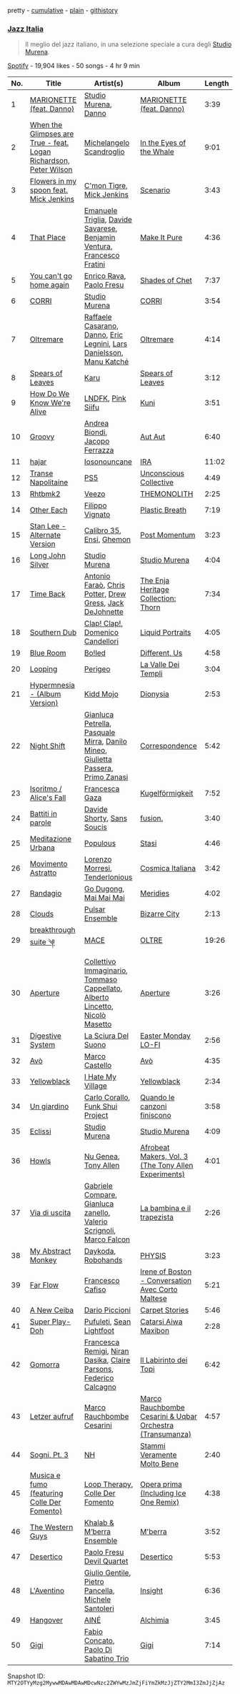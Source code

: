 pretty - [cumulative](/playlists/cumulative/37i9dQZF1DX30D074EWuy7.md) - [plain](/playlists/plain/37i9dQZF1DX30D074EWuy7) - [githistory](https://github.githistory.xyz/mackorone/spotify-playlist-archive/blob/main/playlists/plain/37i9dQZF1DX30D074EWuy7)

### [Jazz Italia](https://open.spotify.com/playlist/37i9dQZF1DX30D074EWuy7)

> Il meglio del jazz italiano, in una selezione speciale a cura degli <a href="spotify:artist:1rWbZmR5D63aZU60lMtVZx">Studio Murena</a>.

[Spotify](https://open.spotify.com/user/spotify) - 19,904 likes - 50 songs - 4 hr 9 min

| No. | Title | Artist(s) | Album | Length |
|---|---|---|---|---|
| 1 | [MARIONETTE \(feat\. Danno\)](https://open.spotify.com/track/7EYYeV2YB8qhYC0KtpXpMC) | [Studio Murena](https://open.spotify.com/artist/1rWbZmR5D63aZU60lMtVZx), [Danno](https://open.spotify.com/artist/6KlsX5XebNQOfcSSQ45lqN) | [MARIONETTE \(feat\. Danno\)](https://open.spotify.com/album/6TCKONF2sJiakUZEoxtpam) | 3:39 |
| 2 | [When the Glimpses are True \- feat\. Logan Richardson, Peter Wilson](https://open.spotify.com/track/0bqTEAffuz1uSJaSJSZBLR) | [Michelangelo Scandroglio](https://open.spotify.com/artist/72Z4tAXXYHocMPutumKEwq) | [In the Eyes of the Whale](https://open.spotify.com/album/3UHWBfnOeU7pyX7hylXVU9) | 9:01 |
| 3 | [Flowers in my spoon feat\. Mick Jenkins](https://open.spotify.com/track/4TfE5s0ptWgiKBKG4LchDW) | [C'mon Tigre](https://open.spotify.com/artist/1ntP294de9KGcB3pTfpGfJ), [Mick Jenkins](https://open.spotify.com/artist/1FvjvACFvko2Z91IvDljrx) | [Scenario](https://open.spotify.com/album/05jI23SZkmENSXCPIyJCRu) | 3:43 |
| 4 | [That Place](https://open.spotify.com/track/48FYBcHOQAvt0wFtmKDp7x) | [Emanuele Triglia](https://open.spotify.com/artist/617R11XUjqnwEnjXGsqjTp), [Davide Savarese](https://open.spotify.com/artist/4qxVdV4LGMsYYravUCrwgf), [Benjamin Ventura](https://open.spotify.com/artist/311eLcQf3m45gs1sYUxKNc), [Francesco Fratini](https://open.spotify.com/artist/3DAWdBF9FZhTWbThgzcfNB) | [Make It Pure](https://open.spotify.com/album/6jYUbst4sqwUQAQ3xJt1cl) | 4:36 |
| 5 | [You can't go home again](https://open.spotify.com/track/64OrUDaxPFxPuwKzeUW6vA) | [Enrico Rava](https://open.spotify.com/artist/0NLlZlYs28ClkYXasvqmjy), [Paolo Fresu](https://open.spotify.com/artist/2qW0CNnmvdEQwiabdareHi) | [Shades of Chet](https://open.spotify.com/album/0AC26eZQKVP2pvcnqEyQFK) | 7:37 |
| 6 | [CORRI](https://open.spotify.com/track/4neBNkqlzqkJRsuUpte3Fp) | [Studio Murena](https://open.spotify.com/artist/1rWbZmR5D63aZU60lMtVZx) | [CORRI](https://open.spotify.com/album/1N1byTuOKyJu0IHiwaoLLP) | 3:54 |
| 7 | [Oltremare](https://open.spotify.com/track/7tTicfv9pQrdK2SGy644Kb) | [Raffaele Casarano](https://open.spotify.com/artist/6MnERY0Sy2OLv7YcI43XaB), [Danno](https://open.spotify.com/artist/1p3PtfvP25EJoUawmfPvUQ), [Eric Legnini](https://open.spotify.com/artist/4iwk7yhBhcSyfbK4a4cnUi), [Lars Danielsson](https://open.spotify.com/artist/7c9O0hfRy2u32JVcWhoope), [Manu Katché](https://open.spotify.com/artist/4HVFb71ZSXO6nRMk2pdPsy) | [Oltremare](https://open.spotify.com/album/6NlHa1jH1g7YEo1pI1fXo5) | 4:14 |
| 8 | [Spears of Leaves](https://open.spotify.com/track/0fMtkZWxfjmmIalaAfeUM0) | [Karu](https://open.spotify.com/artist/68L2UQmHpBNsUkWBUn2iRv) | [Spears of Leaves](https://open.spotify.com/album/4ZM5RWTu7VvQDc3FV9wSK8) | 3:12 |
| 9 | [How Do We Know We're Alive](https://open.spotify.com/track/1zFMvBk0MCRSUU2gxNFlZz) | [LNDFK](https://open.spotify.com/artist/2PyFLSnE2J670nBHdmwil4), [Pink Siifu](https://open.spotify.com/artist/40ZElxHldNyvn7x8WRC6fh) | [Kuni](https://open.spotify.com/album/40dfgXsb0aemwlP10pfGCx) | 3:51 |
| 10 | [Groovy](https://open.spotify.com/track/7dsgdcIu2Pby6wnbsjRqSy) | [Andrea Biondi](https://open.spotify.com/artist/2rf3CCkBInxeMdrIUnczNP), [Jacopo Ferrazza](https://open.spotify.com/artist/6JQTj3KJJullWlmszH1VbJ) | [Aut Aut](https://open.spotify.com/album/0QBw8PAScglDL7C4957qy9) | 6:40 |
| 11 | [hajar](https://open.spotify.com/track/2sy4zmZz3kIxZGL1VYa7sD) | [Iosonouncane](https://open.spotify.com/artist/1njdH9zjRnlM561mWqEocW) | [IRA](https://open.spotify.com/album/4WhBN2WPPxAU5M5Tpw56PL) | 11:02 |
| 12 | [Transe Napolitaine](https://open.spotify.com/track/2mb0WOhZHdTsIZIEbqLxBd) | [PS5](https://open.spotify.com/artist/7nFGSs3Km6Li7tJocJbLdO) | [Unconscious Collective](https://open.spotify.com/album/3IVOpoj5MwZ3TE2iWM0FNL) | 4:49 |
| 13 | [Rhtbmk2](https://open.spotify.com/track/5iUOEeKtwgy2PgdQz0hVq0) | [Veezo](https://open.spotify.com/artist/35bU60Yu7QSaJSb5Y2Cjix) | [THEMONOLITH](https://open.spotify.com/album/42Q8OzlHyzXOyFjclIbMMA) | 2:25 |
| 14 | [Other Each](https://open.spotify.com/track/5moUMG6e7WVJzU0AlOKotS) | [Filippo Vignato](https://open.spotify.com/artist/65TUhI0t7gubxPxcyvIz4Q) | [Plastic Breath](https://open.spotify.com/album/0bSzQXxY4rtXhjY1IDJ9RI) | 7:19 |
| 15 | [Stan Lee \- Alternate Version](https://open.spotify.com/track/1tv82hvJ88GOseKWEYsW3L) | [Calibro 35](https://open.spotify.com/artist/7ueDbhgpZaiUxEbiHnwezi), [Ensi](https://open.spotify.com/artist/6dKdNHGdsBvEeNDxXV8AMP), [Ghemon](https://open.spotify.com/artist/4xgOj3GP5I1do9ip0MQkLa) | [Post Momentum](https://open.spotify.com/album/3xMxVoRW5cUMzZKdffnINk) | 3:23 |
| 16 | [Long John Silver](https://open.spotify.com/track/0TmQwgmFMt3N8qgdNWofnx) | [Studio Murena](https://open.spotify.com/artist/1rWbZmR5D63aZU60lMtVZx) | [Studio Murena](https://open.spotify.com/album/5gAOUXIOjmeiyqK90I5ya8) | 4:04 |
| 17 | [Time Back](https://open.spotify.com/track/1F1Nm8dXWjSqmQItbENbAD) | [Antonio Faraò](https://open.spotify.com/artist/2rYbcK0bCQ3jLFfd2zr9sI), [Chris Potter](https://open.spotify.com/artist/4hdVPbHhsWAn2XTXVRJoxB), [Drew Gress](https://open.spotify.com/artist/4HMyzDtVu6uNLYQZqYeOXK), [Jack DeJohnette](https://open.spotify.com/artist/7rDjbKTLlpNYJRWMm7QVxU) | [The Enja Heritage Collection: Thorn](https://open.spotify.com/album/67rTLugyNX03X8zatBUAWx) | 7:34 |
| 18 | [Southern Dub](https://open.spotify.com/track/157HG6YWfRczb2oksDZXNZ) | [Clap! Clap!](https://open.spotify.com/artist/4o6gglPeg2GgT0FYDtzFeF), [Domenico Candellori](https://open.spotify.com/artist/6Mq9l39ixUny3v17eLJJlC) | [Liquid Portraits](https://open.spotify.com/album/19uGXP6YaIElZQ08aNLJwS) | 4:05 |
| 19 | [Blue Room](https://open.spotify.com/track/02U4H3RvIptfhh4xMWtuqo) | [Bo!led](https://open.spotify.com/artist/0K3YAo5FxYuA2ZW2L3Hdzs) | [Different, Us](https://open.spotify.com/album/4wPFAEDNvZIxYT7DzUsaPw) | 4:58 |
| 20 | [Looping](https://open.spotify.com/track/5unHInwrVqHtRceQOJ1yIe) | [Perigeo](https://open.spotify.com/artist/0UB7tnXqRLUWF9dyktuA6e) | [La Valle Dei Templi](https://open.spotify.com/album/4DStIxg2IyyYIL2K1y504z) | 3:04 |
| 21 | [Hypermnesia \- \(Album Version\)](https://open.spotify.com/track/2kuj7UgWG37nOOSpvdfybm) | [Kidd Mojo](https://open.spotify.com/artist/6YD6OHFh82LSUzmnbmpwFR) | [Dionysia](https://open.spotify.com/album/5vZuXWCLv1U3uBL6Es50OX) | 2:53 |
| 22 | [Night Shift](https://open.spotify.com/track/5zbZtQukFdYtsxuxdFUUlv) | [Gianluca Petrella](https://open.spotify.com/artist/5lwjOWuZSgq4IC4KvheTMc), [Pasquale Mirra](https://open.spotify.com/artist/0dmvnPuOvkiWbZT9z4MTXu), [Danilo Mineo](https://open.spotify.com/artist/4KNEmG8CjvDg5k0Tr2xKWQ), [Giulietta Passera](https://open.spotify.com/artist/6aycI2HAjRhW9W3AMRwVgk), [Primo Zanasi](https://open.spotify.com/artist/7kN7qQdznUeYIqm1lwNkkN) | [Correspondence](https://open.spotify.com/album/27Bwh5V6QhP7W40ZhV2kyB) | 5:42 |
| 23 | [Isoritmo / Alice's Fall](https://open.spotify.com/track/4XZbcXMibHpv1FaMRTJhSr) | [Francesca Gaza](https://open.spotify.com/artist/6jLkAhKbd3toZ58ri9NQrV) | [Kugelförmigkeit](https://open.spotify.com/album/2qSvHGDuG7IEOpOhUMyLau) | 7:52 |
| 24 | [Battiti in parole](https://open.spotify.com/track/1EtXY815EYdOeZgz7ILBhL) | [Davide Shorty](https://open.spotify.com/artist/5nZ6WgYH6mSPf2YaKXOZso), [Sans Soucis](https://open.spotify.com/artist/4vXFvvWirlvTwcl184KfDc) | [fusion.](https://open.spotify.com/album/5aDct9hn71QRnhcCiAJN54) | 3:40 |
| 25 | [Meditazione Urbana](https://open.spotify.com/track/0SMctGz6hAXgbZWCD8DsjZ) | [Populous](https://open.spotify.com/artist/5Uy8Skuxzxf38jMDTndKIU) | [Stasi](https://open.spotify.com/album/2WN9w0YV9ystKje62lOdes) | 4:46 |
| 26 | [Movimento Astratto](https://open.spotify.com/track/6r76msR3jmGKmr9ZjoT6Ez) | [Lorenzo Morresi](https://open.spotify.com/artist/5KgrjZAqa9vYxxza7MDDW2), [Tenderlonious](https://open.spotify.com/artist/5D1w6T6H7pnRDQZIrhwlxo) | [Cosmica Italiana](https://open.spotify.com/album/6vpTptHhCC583XUoazczZt) | 3:42 |
| 27 | [Randagio](https://open.spotify.com/track/5w4Hm7e56SFJP1bMPB029u) | [Go Dugong](https://open.spotify.com/artist/5JPe09JXKnZxN6oLYJMaKh), [Mai Mai Mai](https://open.spotify.com/artist/5qVRuanPGaUlDLpcS4l7b3) | [Meridies](https://open.spotify.com/album/6T3Ecl7sM27f9W4UCpBWxN) | 4:02 |
| 28 | [Clouds](https://open.spotify.com/track/10I2bf5nDphrLZOOVBqLSc) | [Pulsar Ensemble](https://open.spotify.com/artist/2cxXNzj4eZVVBVXCjLpfRJ) | [Bizarre City](https://open.spotify.com/album/5U4aIqg68PwGMfwm73CFFG) | 2:13 |
| 29 | [breakthrough suite ༆](https://open.spotify.com/track/0fFCDbJHkoGWid7vVK2ljW) | [MACE](https://open.spotify.com/artist/7gjqZ8coFZimZDtdk04WP1) | [OLTRE](https://open.spotify.com/album/7I1F5rBYk8uZrywPFRvfHh) | 19:26 |
| 30 | [Aperture](https://open.spotify.com/track/6rKtQFk8Lbz2QDD3Jpssn5) | [Collettivo Immaginario](https://open.spotify.com/artist/2t5W9mdX4tCfJwUMgRLJaM), [Tommaso Cappellato](https://open.spotify.com/artist/5xu6nwws5Wrbd5TayescJ2), [Alberto Lincetto](https://open.spotify.com/artist/41WwoISWXs9IrlyQM2oM62), [Nicolò Masetto](https://open.spotify.com/artist/6RxoPk24rnMUwWvlFSnjiq) | [Aperture](https://open.spotify.com/album/6SsRFfNQHautbq2pQHT3Gm) | 3:26 |
| 31 | [Digestive System](https://open.spotify.com/track/16S7jdyKXnNknTl5yTWOzt) | [La Sciura Del Suono](https://open.spotify.com/artist/46hcQl6b4c2ZVmes3HnocD) | [Easter Monday LO\-FI](https://open.spotify.com/album/38axByQg4nt6fGvLfcMEYp) | 2:56 |
| 32 | [Avò](https://open.spotify.com/track/4MLHNowxBayqfnt4iFy2Jb) | [Marco Castello](https://open.spotify.com/artist/0ErDKYNv448COBCNdnqYIm) | [Avò](https://open.spotify.com/album/7DP5eWGJUI7hxPMYv9Co54) | 4:35 |
| 33 | [Yellowblack](https://open.spotify.com/track/0hjXaVJKUYxVaVpi4smXZA) | [I Hate My Village](https://open.spotify.com/artist/7eXKbj6KaS8vlLeF0IVgX7) | [Yellowblack](https://open.spotify.com/album/4NG2JJPI4Fwjrx6IrtGEhx) | 2:34 |
| 34 | [Un giardino](https://open.spotify.com/track/1xXKvZSKZGcBR4jNOvirl6) | [Carlo Corallo](https://open.spotify.com/artist/5qkSgK2UUXXa0DDBks4vqt), [Funk Shui Project](https://open.spotify.com/artist/38HGRU8SzSmL41dQT8Dh7E) | [Quando le canzoni finiscono](https://open.spotify.com/album/0pbaxeBm7EGjfBiiuD0LyE) | 3:58 |
| 35 | [Eclissi](https://open.spotify.com/track/4d9ATc15ejCgSjq7mQJwM1) | [Studio Murena](https://open.spotify.com/artist/1rWbZmR5D63aZU60lMtVZx) | [Studio Murena](https://open.spotify.com/album/5gAOUXIOjmeiyqK90I5ya8) | 4:09 |
| 36 | [Howls](https://open.spotify.com/track/0h51tz4qtVPvygXm291ceN) | [Nu Genea](https://open.spotify.com/artist/77J3V0V7sEOf5ifCDBSNaJ), [Tony Allen](https://open.spotify.com/artist/6JpZEemWmunccsrHXFUOgi) | [Afrobeat Makers, Vol\. 3 \(The Tony Allen Experiments\)](https://open.spotify.com/album/1GjbremREcqamlsdqM3gEI) | 4:01 |
| 37 | [Via di uscita](https://open.spotify.com/track/6a4MlOyKbaaQi6o0IaONKn) | [Gabriele Compare](https://open.spotify.com/artist/6L1R2AYjhqopsern2zXhnI), [Gianluca zanello](https://open.spotify.com/artist/008p3ld88wCLTf7wQJ4AoI), [Valerio Scrignoli](https://open.spotify.com/artist/096rQ5nlOUUAjSzVVlluil), [Marco Falcon](https://open.spotify.com/artist/4QCrg6LSt3jaQ9eD4dIEdE) | [La bambina e il trapezista](https://open.spotify.com/album/5yg8TJ5OUVsbUbnmwWWZU7) | 2:26 |
| 38 | [My Abstract Monkey](https://open.spotify.com/track/151H6RkyTGT8Ly2rXqk9hI) | [Daykoda](https://open.spotify.com/artist/7ileF8v8C9pqci1fqJOkf0), [Robohands](https://open.spotify.com/artist/5qRtt9DQNy64ig66kCWFjX) | [PHYSIS](https://open.spotify.com/album/54jguMfvEG7k8XuZaJR43E) | 3:23 |
| 39 | [Far Flow](https://open.spotify.com/track/1Pv9Zh7qPiz7SpFokXkXlr) | [Francesco Cafiso](https://open.spotify.com/artist/5K2IliiwJ3H2z3LYsCJqYP) | [Irene of Boston \- Conversation Avec Corto Maltese](https://open.spotify.com/album/35n9ryD9cWUZ6QtBA1U8BS) | 5:21 |
| 40 | [A New Ceiba](https://open.spotify.com/track/36vagOuWa9n4dZOAVbcwEp) | [Dario Piccioni](https://open.spotify.com/artist/2RZXPKE4HHZ82vShEe3IOy) | [Carpet Stories](https://open.spotify.com/album/3xkny56lTHms8WJnVfv0xV) | 5:46 |
| 41 | [Super Play\-Doh](https://open.spotify.com/track/7lU45TUW7JN0XQIR5BTyuX) | [Pufuleti](https://open.spotify.com/artist/3M4DsAM4T4bZ9uDwVoAb8A), [Sean Lightfoot](https://open.spotify.com/artist/15Fnvd7OORWamCGb39FTQW) | [Catarsi Aiwa Maxibon](https://open.spotify.com/album/4gITwZE87JIxjyRXXDHQJ7) | 2:28 |
| 42 | [Gomorra](https://open.spotify.com/track/4TPhRoIPxaRrEkpFSHiqUU) | [Francesca Remigi](https://open.spotify.com/artist/0XBpvcUWlPH7130Am8ivZD), [Niran Dasika](https://open.spotify.com/artist/0ao7KN4CauhB0OMvoCeC8D), [Claire Parsons](https://open.spotify.com/artist/5tL0bDRrekt8XwWnFSvvYx), [Federico Calcagno](https://open.spotify.com/artist/6fejDlo0knbJLVEMCDDQzh) | [Il Labirinto dei Topi](https://open.spotify.com/album/4fWmsQbCZ2EV9fuXUnmIXF) | 6:42 |
| 43 | [Letzer aufruf](https://open.spotify.com/track/43iMiq89wNufHlFljWDAzz) | [Marco Rauchbombe Cesarini](https://open.spotify.com/artist/35vyDiiFqpQEcqSESv0me9) | [Marco Rauchbombe Cesarini & Uqbar Orchestra \(Transumanza\)](https://open.spotify.com/album/3R5GXfe3stleBEXcJgI7TW) | 4:57 |
| 44 | [Sogni, Pt\. 3](https://open.spotify.com/track/4RtOrvuNEd7sVmPA44OWVn) | [NH](https://open.spotify.com/artist/4n4ms3LAmbFPneXQoalqgO) | [Stammi Veramente Molto Bene](https://open.spotify.com/album/2kt9cHDSQLEKPIjqegkKoS) | 2:40 |
| 45 | [Musica e fumo \(featuring Colle Der Fomento\)](https://open.spotify.com/track/3eNc1G2fORU6RqCmTpJxHn) | [Loop Therapy](https://open.spotify.com/artist/53d3BP6XLXNEtoCTfff5jN), [Colle Der Fomento](https://open.spotify.com/artist/7582dstv99hhZhryUNCn3u) | [Opera prima \(Including Ice One Remix\)](https://open.spotify.com/album/2p4Mhuh5f6dDJwVxSPhdWf) | 4:38 |
| 46 | [The Western Guys](https://open.spotify.com/track/5u2BJIr3c9kazCyBFQevvn) | [Khalab & M’berra Ensemble](https://open.spotify.com/artist/2Lb0ATXjulFMvJQlquCgvr) | [M'berra](https://open.spotify.com/album/5BblnhMflAtl1Iz1FCoFsG) | 3:52 |
| 47 | [Desertico](https://open.spotify.com/track/4EZKZM515HwNLevRgZmFd6) | [Paolo Fresu Devil Quartet](https://open.spotify.com/artist/3HwP2Snx52kveIRHh9k62Z) | [Desertico](https://open.spotify.com/album/7HQw3tDo1g6tyTLQdjIPQt) | 5:53 |
| 48 | [L'Aventino](https://open.spotify.com/track/549O2wQgtQNcXkJIEpRB2f) | [Giulio Gentile](https://open.spotify.com/artist/5dDXTI6O0vQfGOWQkHDUa9), [Pietro Pancella](https://open.spotify.com/artist/2uLDDucEurdu6oS7ZIUkmj), [Michele Santoleri](https://open.spotify.com/artist/0LPDkCFv1nMPT5GqDlwxKH) | [Insight](https://open.spotify.com/album/3gzI0SA10GGTzeN0UTXnOi) | 6:36 |
| 49 | [Hangover](https://open.spotify.com/track/4BUOv7mgtR1KT4VIaidMlP) | [AINÉ](https://open.spotify.com/artist/6XLKAr0x6aB0V3aAaqAS9h) | [Alchimia](https://open.spotify.com/album/4bfZxJcBhT7jT7ATaZn1po) | 3:45 |
| 50 | [Gigi](https://open.spotify.com/track/0En4rr7N50o78ENfLnMptQ) | [Fabio Concato](https://open.spotify.com/artist/71tUraH5ODniYOmjxfc1za), [Paolo Di Sabatino Trio](https://open.spotify.com/artist/2CvzltIoHXR8Dm74R2olgV) | [Gigi](https://open.spotify.com/album/36xYaInaUB5pOuqVkJ0V5a) | 7:14 |

Snapshot ID: `MTY2OTYyMzg2MywwMDAwMDAwMDcwNzc2ZWYwMzJmZjFiYmZkMzJjZTY2MmI3ZmJjZjAz`
